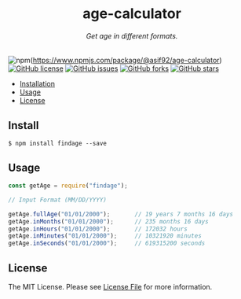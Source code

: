 <h1 align="center"> age-calculator </h1>

<h6 align="center">
  Get age in different formats.
</h6>

<p align="center">

![npm](https://img.shields.io/npm/v/@asif92/age-calculator?color=green&label=%40asif92%2Fage-calculator&style=plastic)(https://www.npmjs.com/package/@asif92/age-calculator)
[![GitHub license](https://img.shields.io/github/license/asif92/age-calculator?style=plastic)](https://github.com/asif92/age-calculator/blob/master/LICENSE)
[![GitHub issues](https://img.shields.io/github/issues/asif92/age-calculator?style=social)](https://github.com/asif92/age-calculator/issues)
[![GitHub forks](https://img.shields.io/github/forks/asif92/age-calculator?style=social)](https://github.com/asif92/age-calculator/network)
[![GitHub stars](https://img.shields.io/github/stars/asif92/age-calculator?style=social)](https://github.com/asif92/age-calculator/stargazers)

</p>

- [Installation](#install)
- [Usage](#usage)
- [License](#license)

## Install

```
$ npm install findage --save
```

## Usage


```js
const getAge = require("findage");

// Input Format (MM/DD/YYYY)

getAge.fullAge("01/01/2000");		// 19 years 7 months 16 days
getAge.inMonths("01/01/2000");		// 235 months 16 days
getAge.inHours("01/01/2000");		// 172032 hours
getAge.inMinutes("01/01/2000");		// 10321920 minutes
getAge.inSeconds("01/01/2000");		// 619315200 seconds

```

## License

The MIT License. Please see [License File](LICENSE) for more information.